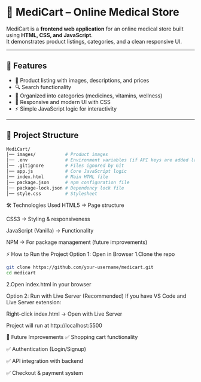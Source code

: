 # 🏥 MediCart – Online Medical Store  

MediCart is a **frontend web application** for an online medical store built using **HTML, CSS, and JavaScript**.  
It demonstrates product listings, categories, and a clean responsive UI.  

---

## 🚀 Features  
- 🛒 Product listing with images, descriptions, and prices  
- 🔍 Search functionality  
- 📂 Organized into categories (medicines, vitamins, wellness)  
- 🎨 Responsive and modern UI with CSS  
- ⚡ Simple JavaScript logic for interactivity  

---

## 📂 Project Structure  

```bash
MediCart/
│── images/           # Product images  
│── .env              # Environment variables (if API keys are added later)  
│── .gitignore        # Files ignored by Git  
│── app.js            # Core JavaScript logic  
│── index.html        # Main HTML file  
│── package.json      # npm configuration file  
│── package-lock.json # Dependency lock file  
│── style.css         # Stylesheet
```
🛠️ Technologies Used
HTML5 → Page structure

CSS3 → Styling & responsiveness

JavaScript (Vanilla) → Functionality

NPM → For package management (future improvements)

⚡ How to Run the Project
Option 1: Open in Browser
1.Clone the repo
```bash
git clone https://github.com/your-username/medicart.git
cd medicart
```
2.Open index.html in your browser

Option 2: Run with Live Server (Recommended)
If you have VS Code and Live Server extension:

Right-click index.html → Open with Live Server

Project will run at http://localhost:5500

📌 Future Improvements
✅ Shopping cart functionality

✅ Authentication (Login/Signup)

✅ API integration with backend

✅ Checkout & payment system
